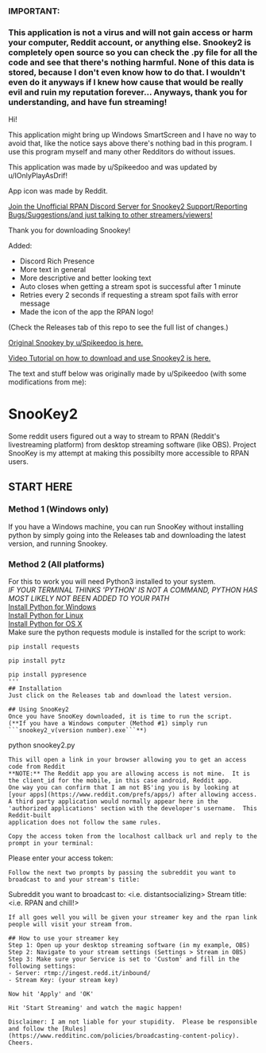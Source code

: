 
### IMPORTANT:  
### This application is not a virus and will not gain access or harm your computer, Reddit account, or anything else. Snookey2 is completely open source so you can check the .py file for all the code and see that there's nothing harmful. None of this data is stored, because I don't even know how to do that. I wouldn't even do it anyways if I knew how cause that would be really evil and ruin my reputation forever... Anyways, thank you for understanding, and have fun streaming! 

Hi!

This application might bring up Windows SmartScreen and I have no way to avoid that, like the notice says above there's nothing bad in this program. I use this program myself and many other Redditors do without issues.

This application was made by u/Spikeedoo and was updated by u/IOnlyPlayAsDrif!

App icon was made by Reddit.

[Join the Unofficial RPAN Discord Server for Snookey2 Support/Reporting Bugs/Suggestions/and just talking to other streamers/viewers!](https://discord.gg/3GcApfT)

Thank you for downloading Snookey!

Added:
- Discord Rich Presence
- More text in general
- More descriptive and better looking text
- Auto closes when getting a stream spot is successful after 1 minute
- Retries every 2 seconds if requesting a stream spot fails with error message
- Made the icon of the app the RPAN logo!

(Check the Releases tab of this repo to see the full list of changes.)

[Original Snookey by u/Spikeedoo is here.](https://github.com/Spikeedoo/SnooKey)   

[Video Tutorial on how to download and use Snookey2 is here.](https://youtu.be/Oi54fiFOoCI)

The text and stuff below was originally made by u/Spikeedoo (with some modifications from me):

# SnooKey2
Some reddit users figured out a way to stream to RPAN (Reddit's livestreaming platform) from desktop streaming software 
(like OBS).  Project SnooKey is my attempt at making this possibilty more accessible to RPAN users.

## START HERE
### Method 1 (Windows only)
If you have a Windows machine, you can run SnooKey without installing python by simply going into the Releases tab and downloading the latest version, and running Snookey.

### Method 2 (All platforms)
For this to work you will need Python3 installed to your system.      
*IF YOUR TERMINAL THINKS 'PYTHON' IS NOT A COMMAND, PYTHON HAS MOST LIKELY NOT BEEN ADDED TO YOUR PATH*     
[Install Python for Windows](https://realpython.com/installing-python/#windows)   
[Install Python for Linux](https://realpython.com/installing-python/#linux)   
[Install Python for OS X](https://realpython.com/installing-python/#macos-mac-os-x)   
Make sure the python requests module is installed for the script to work:
```
pip install requests
```
```
pip install pytz
```
```
pip install pypresence
'''
## Installation
Just click on the Releases tab and download the latest version.

## Using SnooKey2
Once you have SnooKey downloaded, it is time to run the script.     
(**If you have a Windows computer (Method #1) simply run ```snookey2_v(version number).exe```**)
```
python snookey2.py
```
This will open a link in your browser allowing you to get an access code from Reddit    
**NOTE:** The Reddit app you are allowing access is not mine.  It is the client_id for the mobile, in this case android, Reddit app.    
One way you can confirm that I am not BS'ing you is by looking at [your apps](https://www.reddit.com/prefs/apps/) after allowing access.
A third party application would normally appear here in the 'authorized applications' section with the developer's username.  This Reddit-built
application does not follow the same rules.   

Copy the access token from the localhost callback url and reply to the prompt in your terminal:
```
Please enter your access token: <enter access token here>
```
Follow the next two prompts by passing the subreddit you want to broadcast to and your stream's title:
```
Subreddit you want to broadcast to: <i.e. distantsocializing>
Stream title: <i.e. RPAN and chill!>
```
If all goes well you will be given your streamer key and the rpan link people will visit your stream from.

## How to use your streamer key
Step 1: Open up your desktop streaming software (in my example, OBS)      
Step 2: Navigate to your stream settings (Settings > Stream in OBS)    
Step 3: Make sure your Service is set to 'Custom' and fill in the following settings:
- Server: rtmp://ingest.redd.it/inbound/
- Stream Key: (your stream key)

Now hit 'Apply' and 'OK'

Hit 'Start Streaming' and watch the magic happen!

Disclaimer: I am not liable for your stupidity.  Please be responsible and follow the [Rules](https://www.redditinc.com/policies/broadcasting-content-policy).  Cheers.  
